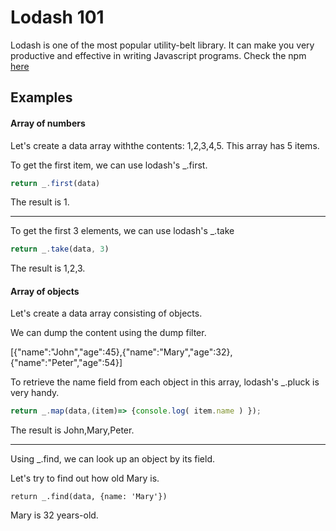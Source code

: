 # Lodash 101

Lodash is one of the most popular utility-belt library. It can make you very productive and effective in writing Javascript programs. Check the npm [here](https://www.npmjs.com/package/lodash)

## Examples
#### Array of numbers

Let's create a data array withthe contents: 1,2,3,4,5. This array has 5 items.

To get the first item, we can use lodash's _.first.

```javascript
return _.first(data)
```

The result is 1.

---

To get the first 3 elements, we can use lodash's _.take

```javascript
return _.take(data, 3)
```

The result is 1,2,3.

#### Array of objects

Let's create a data array consisting of objects.

We can dump the content using the dump filter.

[{"name":"John","age":45},{"name":"Mary","age":32},{"name":"Peter","age":54}]

To retrieve the name field from each object in this array, lodash's _.pluck is very handy.

```javascript
return _.map(data,(item)=> {console.log( item.name ) });
```

The result is John,Mary,Peter.

---


Using _.find, we can look up an object by its field.

Let's try to find out how old Mary is.

```return _.find(data, {name: 'Mary'})```

Mary is 32 years-old.
